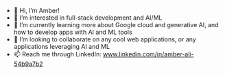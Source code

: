 - 👋 Hi, I’m Amber!
- 👀 I’m interested in full-stack development and AI/ML
- 🌱 I’m currently learning more about Google cloud and generative AI, and how to develop apps with AI and ML tools 
- 💞️ I’m looking to collaborate on any cool web applications, or any applications leveraging AI and ML 
- 📫 Reach me through LinkedIn: www.linkedin.com/in/amber-ali-54b9a7b2 

<!---
coolcucumb3r-amber/coolcucumb3r-amber is a ✨ special ✨ repository because its `README.md` (this file) appears on your GitHub profile.
You can click the Preview link to take a look at your changes.
--->
